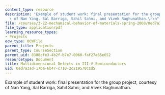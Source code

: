 ```yaml
---
content_type: resource
description: "Example of student work: final presentation for the group project, courtesy\
  \ of Nan Yang, Sal Barriga, Sahil Sahni, and Vivek Raghunathan.\r\n"
file: /courses/3-22-mechanical-behavior-of-materials-spring-2008/0ed7a3ad17ba6b47c7102c219570c1d5_iii_v_pres.pdf
file_type: application/pdf
learning_resource_types:
- Projects
ocw_type: OCWFile
parent_title: Projects
parent_type: CourseSection
parent_uid: 8388cfe3-4b2f-b7e7-0060-faf27a65e652
resourcetype: Document
title: Multidimensional Defects in III-V Semiconductors
uid: 0ed7a3ad-17ba-6b47-c710-2c219570c1d5
---
```

Example of student work: final presentation for the group project, courtesy of Nan Yang, Sal Barriga, Sahil Sahni, and Vivek Raghunathan.


